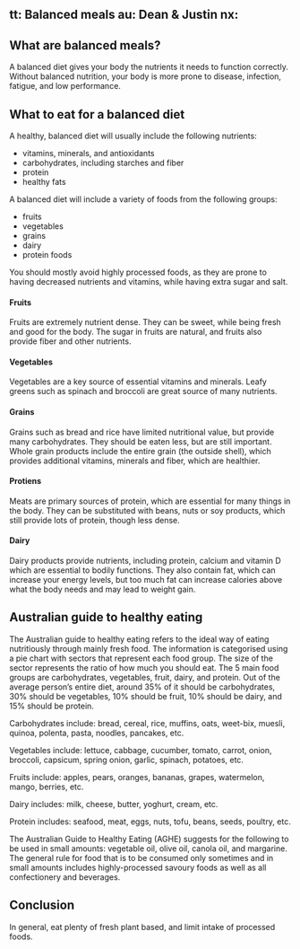 tt: Balanced meals
au: Dean & Justin
nx:
---

## What are balanced meals?

A balanced diet gives your body the nutrients it needs to function correctly. Without balanced nutrition, your body is more prone to disease, infection, fatigue, and low performance.

## What to eat for a balanced diet

A healthy, balanced diet will usually include the following nutrients:
 - vitamins, minerals, and antioxidants
 - carbohydrates, including starches and fiber
 - protein
 - healthy fats

A balanced diet will include a variety of foods from the following groups:
 - fruits
 - vegetables
 - grains
 - dairy
 - protein foods

You should mostly avoid highly processed foods, as they are prone to having decreased nutrients and vitamins, while having extra sugar and salt.

#### Fruits
Fruits are extremely nutrient dense. They can be sweet, while being fresh and good for the body. The sugar in fruits are natural, and fruits also provide fiber and other nutrients.

#### Vegetables
Vegetables are a key source of essential vitamins and minerals. Leafy greens such as spinach and broccoli are great source of many nutrients.

#### Grains
Grains such as bread and rice have limited nutritional value, but provide many carbohydrates. They should be eaten less, but are still important. Whole grain products include the entire grain (the outside shell), which provides additional vitamins, minerals and fiber, which are healthier.

#### Protiens
Meats are primary sources of protein, which are essential for many things in the body. They can be substituted with beans, nuts or soy products, which still provide lots of protein, though less dense.

#### Dairy
Dairy products provide nutrients, including protein, calcium and vitamin D which are essential to bodily functions. They also contain fat, which can increase your energy levels, but too much fat can increase calories above what the body needs and may lead to weight gain.

## Australian guide to healthy eating
The Australian guide to healthy eating refers to the ideal way of eating nutritiously through mainly fresh food. The information is categorised using a pie chart with sectors that represent each food group. The size of the sector represents the ratio of how much you should eat. The 5 main food groups are carbohydrates, vegetables, fruit, dairy, and protein. Out of the average person’s entire diet, around 35% of it should be carbohydrates, 30% should be vegetables, 10% should be fruit, 10% should be dairy, and 15% should be protein.

Carbohydrates include: bread, cereal, rice, muffins, oats, weet-bix, muesli, quinoa, polenta, pasta, noodles, pancakes, etc.

Vegetables include: lettuce, cabbage, cucumber, tomato, carrot, onion, broccoli, capsicum, spring onion, garlic, spinach, potatoes, etc.

Fruits include: apples, pears, oranges, bananas, grapes, watermelon, mango, berries, etc.

Dairy includes: milk, cheese, butter, yoghurt, cream, etc.

Protein includes: seafood, meat, eggs, nuts, tofu, beans, seeds, poultry, etc.

The Australian Guide to Healthy Eating (AGHE) suggests for the following to be used in small amounts: vegetable oil, olive oil, canola oil, and margarine. The general rule for food that is to be consumed only sometimes and in small amounts includes highly-processed savoury foods as well as all confectionery and beverages.

## Conclusion
In general, eat plenty of fresh plant based, and limit intake of processed foods.
